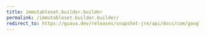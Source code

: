```yaml
---
title: immutableset.builder.builder
permalink: /immutableset.builder.builder/
redirect_to: https://guava.dev/releases/snapshot-jre/api/docs/com/google/common/collect/ImmutableSet.Builder.html#Builder--
---
```

